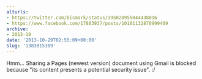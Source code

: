 ```yaml
---
alturls:
- https://twitter.com/bismark/status/395020955044438016
- https://www.facebook.com/17803937/posts/10101132870999409
archive:
- 2013-10
date: '2013-10-29T02:55:09+00:00'
slug: '1383015309'
---
```


Hmm... Sharing a Pages (newest version) document using Gmail is blocked because "its content presents a potential security issue". :/

